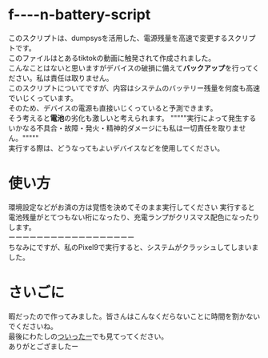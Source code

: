 # f----n-battery-script
このスクリプトは、dumpsysを活用した、電源残量を高速で変更するスクリプトです。
<br>
このファイルはとあるtiktokの動画に触発されて作成されました。
<br>
こんなことはないと思いますがデバイスの破損に備えて**バックアップ**を行ってください。私は責任は取りません。
<br>
このスクリプトについてですが、内容はシステムのバッテリー残量を何度も高速でいじくっています。
<br>
そのため、デバイスの電源も直接いじくっていると予測できます。
<br>
そう考えると**電池**の劣化も激しいと考えられます。
"""""実行によって発生するいかなる不具合・故障・発火・精神的ダメージにも私は一切責任を取りません。"""""
<br>
実行する際は、どうなってもよいデバイスなどを使用してください。
# 使い方
環境設定などがお済の方は覚悟を決めてそのまま実行してください
実行すると電池残量がとてつもない桁になったり、充電ランプがクリスマス配色になったりします。
<br>
ーーーーーーーーーーーーーーーーーー
<br>
ちなみにですが、私のPixel9で実行すると、システムがクラッシュしてしまいました。

# さいごに
暇だったので作ってみました。皆さんはこんなくだらないことに時間を割かないでくださいね。
<br>
最後にわたしの[ついったー](https://x.com/eisuke_oriyasu "ついったー")でも見てってください。　
<br>
ありがとござましたー
